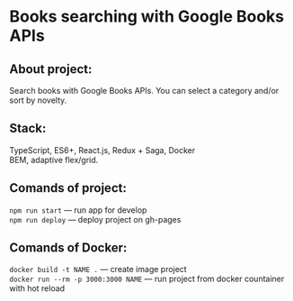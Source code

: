 # Books searching with Google Books APIs

## About project:
Search books with Google Books APIs. You can select a category and/or sort by novelty.

## Stack: 
TypeScript, ES6+, React.js, Redux + Saga, Docker <br>
BEM, adaptive flex/grid.

## Comands of project:

`npm run start` — run app for develop <br>
`npm run deploy` — deploy project on gh-pages

## Comands of Docker:

`docker build -t NAME .` — create image project <br>
`docker run --rm -p 3000:3000 NAME` — run project from docker countainer with hot reload




